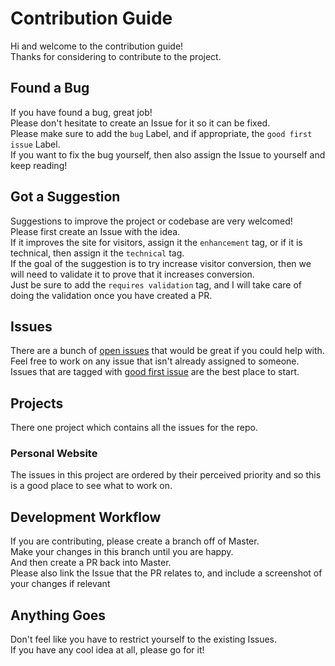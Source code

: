 # Contribution Guide

Hi and welcome to the contribution guide!  
Thanks for considering to contribute to the project.

## Found a Bug

If you have found a bug, great job!  
Please don't hesitate to create an Issue for it so it can be fixed.  
Please make sure to add the `bug` Label, and if appropriate, the `good first issue` Label.  
If you want to fix the bug yourself, then also assign the Issue to yourself and keep reading!

## Got a Suggestion

Suggestions to improve the project or codebase are very welcomed!  
Please first create an Issue with the idea.  
If it improves the site for visitors, assign it the `enhancement` tag, or if it is technical, then assign it the `technical` tag.  
If the goal of the suggestion is to try increase visitor conversion, then we will need to validate it to prove that it increases conversion.  
Just be sure to add the `requires validation` tag, and I will take care of doing the validation once you have created a PR.

## Issues

There are a bunch of [open issues](https://github.com/chase-manning/Haply/issues) that would be great if you could help with.  
Feel free to work on any issue that isn't already assigned to someone.  
Issues that are tagged with [good first issue](https://github.com/chase-manning/Haply/issues?q=is%3Aopen+is%3Aissue+label%3A%22good+first+issue%22) are the best place to start.

## Projects

There one project which contains all the issues for the repo.  

### Personal Website
The issues in this project are ordered by their perceived priority and so this is a good place to see what to work on.  

## Development Workflow

If you are contributing, please create a branch off of Master.  
Make your changes in this branch until you are happy.  
And then create a PR back into Master.  
Please also link the Issue that the PR relates to, and include a screenshot of your changes if relevant

## Anything Goes

Don't feel like you have to restrict yourself to the existing Issues.  
If you have any cool idea at all, please go for it!  
